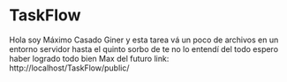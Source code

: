 # TaskFlow
Hola soy Máximo Casado Giner y esta tarea vá un poco de archivos en un entorno servidor hasta el quinto sorbo de te no lo entendí del todo espero haber logrado todo bien
Max del futuro link: http://localhost/TaskFlow/public/
